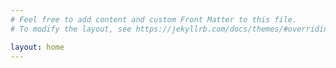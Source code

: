 ```yaml
---
# Feel free to add content and custom Front Matter to this file.
# To modify the layout, see https://jekyllrb.com/docs/themes/#overriding-theme-defaults

layout: home
---
```

<object data="{{ site.url }}{{ site.baseurl }}/paper.pdf" width="1000" height="1000" type="application/pdf"></object>
